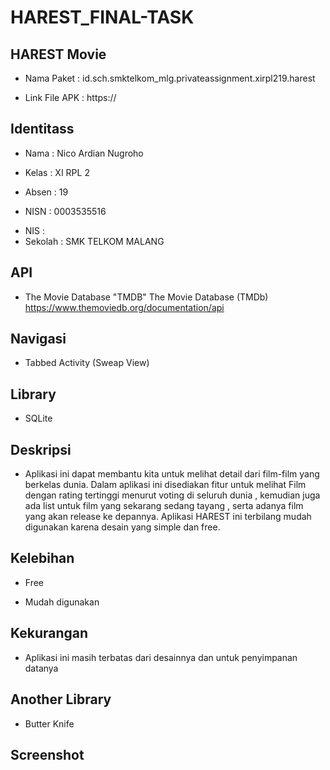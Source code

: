 # HAREST_FINAL-TASK


## HAREST Movie
+ Nama Paket    : id.sch.smktelkom_mlg.privateassignment.xirpl219.harest
- Link File APK : https://

## Identitass
+ Nama          : Nico Ardian Nugroho
- Kelas         : XI RPL 2
+ Absen         : 19
- NISN          : 0003535516
+ NIS           : 
+ Sekolah       : SMK TELKOM MALANG

## API
+ The Movie Database "TMDB" The Movie Database (TMDb) https://www.themoviedb.org/documentation/api

## Navigasi
+ Tabbed Activity (Sweap View)

## Library
+ SQLite

## Deskripsi
+ Aplikasi ini dapat membantu kita untuk melihat detail dari film-film yang berkelas dunia. Dalam aplikasi ini disediakan fitur untuk melihat Film dengan rating tertinggi menurut voting di seluruh dunia , kemudian juga ada list untuk film yang sekarang sedang tayang , serta adanya film yang akan release ke depannya. Aplikasi HAREST ini terbilang mudah digunakan karena desain yang simple dan free.

## Kelebihan
+ Free
- Mudah digunakan

## Kekurangan
+ Aplikasi ini masih terbatas dari desainnya dan untuk penyimpanan datanya

## Another Library
+ Butter Knife

## Screenshot
